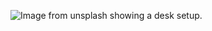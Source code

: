 ![Image from unsplash showing a desk setup.](https://images.unsplash.com/photo-1496728692096-160d2f38027b?ixid=MnwxMjA3fDB8MHxwaG90by1wYWdlfHx8fGVufDB8fHx8&ixlib=rb-1.2.1&auto=format&fit=crop&w=634&q=80)
